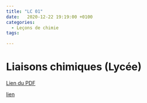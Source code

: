 ```yaml
---
title: "LC 01"
date:   2020-12-22 19:19:00 +0100
categories:
  - Leçons de chimie
tags:

---
```

# Liaisons chimiques (Lycée)

[Lien du PDF](/assets/pdf/LC01.pdf)

<object class="pdf fitvidsignore" data="/assets/pdf/LC01.pdf" type="application/pdf"></object>

<a href="/assets/pdf/LC01.pptx" download>lien</a>
